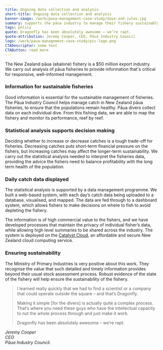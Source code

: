 ```yaml
---
title: Ongoing data collection and analysis
short-title: Ongoing data collection and analysis
banner-image: /work/paua-management-case-study/dave-and-jules.jpg
summary: supports the pāua industry to manage their fishery sustainably 
tags: policy
quote: Dragonfly has been absolutely awesome – we’re rapt.
quote-attribution: Jeremy Cooper, CEO, Pāua Industry Council
logo: /work/paua-management-case-study/pic-logo.png
CTADescriptor: some text
CTAButton: read more
---
```

The New Zealand pāua (abalone) fishery is a $50 million export industry. We
carry out analysis of pāua fisheries to provide information that's critical for
responsive, well-informed management.
<!--more-->


### Information for sustainable fisheries
Good information is essential for the sustainable management of fisheries.
The Pāua Industry Council helps manage catch in New Zealand pāua fisheries, to 
ensure that the populations remain healthy. Pāua divers collect data on each individual dive. From this fishing data,
we are able to map the fishery and monitor its performance, reef by reef.

### Statistical analysis supports decision making
Deciding whether to increase or decrease catches is a tough trade-off for fisheries. Decreasing catches puts 
short-term financial pressure on the fishers, but increasing catches may affect the longer-term sustainability.
We carry out the statistical
analysis needed to interpret the fisheries data, providing the advice the fishers need to balance profitability with the long term health of the population.

### Daily catch data displayed
The statistical analysis is supported by a data management programme. 
We built a web-based system, with each day’s catch data being uploaded
to a database, visualised, and mapped. The data are fed through to a dashboard
system, which allows fishers to make decisions on where to fish to avoid 
depleting the fishery.

The information is of high commercial
value to the fishers, and we have developed processes that maintain the privacy of individual
fisher’s data, while allowing high level summaries to be shared across the industry. The system
is deployed on the [Catalyst Cloud](http://www.catalyst.net.nz/catalyst-cloud), an 
affordable and secure New Zealand cloud computing service.

### Ensuring sustainability 
The Ministry of Primary Industries is very positive about this work. They 
recognise the value that such detailed and timely information provides beyond 
their usual stock assessment process. Robust evidence of 
the state of the fishery will help ensure the sustainability of the fishery.

> I learned really quickly that we had to find a scientist or a company that could 
> operate outside the square – and that’s Dragonfly. 
>
> Making it simple [for the divers] is actually quite a complex process. That’s 
> where you need these guys who have the intellectual capacity to nut the 
> whole process through and just make it work.
>
> Dragonfly has been absolutely awesome – we’re rapt.

<cite>Jeremy Cooper<br />
CEO<br />
Pāua Industry Council.</cite>





